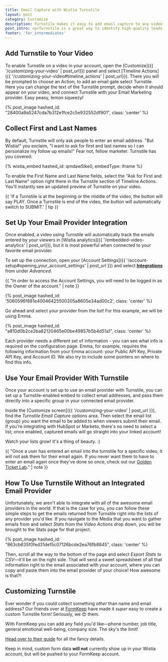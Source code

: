```yaml
---
title: Email Capture with Wistia Turnstile
layout: post
category: Customize
description: Turnstile makes it easy to add email capture to any video. Build a better email list with Wistia Turnstile.
post_intro: <p>Turnstile is a great way to identify high-quality leads with video. Connect your account to your favorite email provider, then add an email capture gate to any point.</p><p>Setting up Turnstile is a breeze, we'll show you how!</p><p>If you use an email provider or marketing automation system that rocks but isn't on our current Turnstile list, submit them using <a href="https://docs.google.com/a/wistia.com/forms/d/1x2Z2KUdxXKhPYpfzfQJLVq7upAnhryBWZt2Y4IUPiTs/viewform" target="_blank">this form</a>.</p>
footer: 'for_intermediates'
---
```


## Add Turnstile to Your Video

To enable Turnstile on a video in your account, open the [Customize]({{ '/customizing-your-video' | post_url}}) panel and select [Timeline Actions]({{ '/customizing-your-video#timeline_actions' | post_url}}). There you will be prompted to choose an Action; to add an email gate select Turnstile. Here you can change the text of the Turnstile prompt, decide when it should appear on your video, and connect Turnstile with your Email Marketing provider. Easy peasy, lemon squeezy!

{% post_image hashed_id: "28400a9a5247cda7b312e1fce2c5e932552df901", class: 'center' %}

## Collect First and Last Names

By default, Turnstile will only ask people to enter an email address. "But Wistia!" you exclaim, "I want to ask for first and last names so I can personalize my follow up emails!" Fear not, fellow marketer. Turnstile has you covered:

{% wistia_embed hashed_id: qmdaw5lke0, embedType: iframe %}

To enable the First Name and Last Name fields, select the "Ask for First and Last Name" option right there in the Turnstile section of Timeline Actions. You'll instantly see an updated preview of Turnstile on your video.

{{ 'If a Turnstile is at the beginning or the middle of the video, the button will say PLAY. Once a Turnstile is end of the video, the button will automatically switch to SUBMIT.' | tip }}

## Set Up Your Email Provider Integration

Once enabled, a video using Turnstile will automatically track the emails entered
by your viewers in [Wistia analytics]({{ '/embedded-video-analytics' | post_url}}),
but it is most powerful when connected to your favorite email provider.

To set up the connection, open your
[Account Settings]({{ '/account-setup#opening_your_account_settings' | post_url }})
and select **[Integrations](https://my.wistia.com/account/integrations)** from
under *Advanced*.

{{ "In order to access the Account Settings, you will need to be logged in as the Owner of the account." | note }}

{% post_image hashed_id: '5060596f881e40046425500205a8605e34ad00c2', class: 'center' %}

Go ahead and select your provider from the list! For this example, we will be using Emma.

{% post_image hashed_id: "a810d0b2ce2ba82120465e00be49857b5b4d51a1", class: 'center' %}

Each provider needs a different set of information - you can see what info is
required on the configuration page. Emma, for example, requires the following
information from your Emma account: your Public API Key, Private API Key, and
Account ID. We also try to include some pointers on where to find this info.

## Use Your Email Provider With Turnstile

Once your account is set up to use an email provider with Turnstile, you can set
up a Turnstile-enabled embed to collect email addresses, and pass them directly
into a specific group in your connected email provider.

Inside the [Customize screen]({{ '/customizing-your-video' | post_url }}), find the
*Turnstile Email Capture* options area. Then select the
email list (group) you want the email to be added to when viewers submit their
email. If you're integrating with HubSpot or Marketo, there's no need to select
a list; once enabled, captured emails will go straight into your linked account!

Watch your lists grow! It's a thing of beauty. :)

{{ "Once a user has entered an email into the turnstile for a specific video, it will not ask them for their email again. If you never want them to have to enter an email again once they've done so once, check out our [Golden Ticket Lab](http://wistia.com/labs/turnstile-golden-ticket/)." | note }}

## How To Use Turnstile Without an Integrated Email Provider

Unfortunately, we aren't able to integrate with all of the awesome email providers in the world. If that is the case for you, you can follow these simple steps to get the emails returned from Turnstile right into the lists of any provider you'd like. If you navigate to the Media that you want to gather emails from and select *Stats* from the *Video Actions* drop down, you will be brought to the Stats page for that project.

{% post_image hashed_id: "863cb635f0fed31de15c07126bcde2ea76fb8845", class: 'center' %}

Then, scroll all the way to the bottom of the page and select *Export Stats to CSV*—it'll be on the right side. That will send a sweet spreadsheet of all that information right to the email associated with your account, where you can copy and paste them into the email provider of your choice! How awesome is that?!

## Customizing Turnstile

Ever wonder if you could collect something *other* than name and email address?
Our friends over at
[FormKeep](https://formkeep.com/?utm_source=formkeep-guides&utm_medium=web&utm_campaign=custom-form-wistia)
 have made it *super* easy to create a custom Turnstile form! Seriously,
 we 😍 them.

With FormKeep you can add any field you'd like&mdash;phone number, job title,
general emotional well-being, company size. The sky's the limit!

[Head over to their guide](https://formkeep.com/guides/how-to-add-custom-form-to-wistia-video)
for all the fancy details.

Keep in mind, custom form data **will not** currently show up in your Wistia
account, but will be pushed to your FormKeep account.
